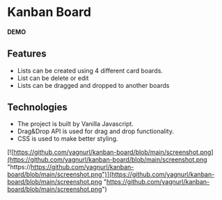 # Kanban Board

#### DEMO

## Features

- Lists can be created using 4 different card boards.
- List can be delete or edit
- Lists can be dragged and dropped to another boards

## Technologies

- The project is built by Vanilla Javascript.
- Drag&Drop API is used for drag and drop functionality.
- CSS is used to make better styling.

[![https://github.com/yagnurl/kanban-board/blob/main/screenshot.png](https://github.com/yagnurl/kanban-board/blob/main/screenshot.png "https://https://github.com/yagnurl/kanban-board/blob/main/screenshot.png")](https://github.com/yagnurl/kanban-board/blob/main/screenshot.png "https://github.com/yagnurl/kanban-board/blob/main/screenshot.png")
